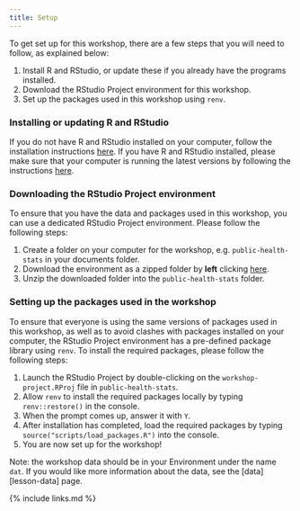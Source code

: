 ```yaml
---
title: Setup
---
```

To get set up for this workshop, there are a few steps that you will need to follow, as explained below:
1. Install R and RStudio, or update these if you already have the programs installed. 
2. Download the RStudio Project environment for this workshop.
3. Set up the packages used in this workshop using `renv`.

### Installing or updating R and RStudio
If you do not have R and RStudio installed on your computer, follow the installation instructions [here](https://datacarpentry.org/R-ecology-lesson/#Install_R_and_RStudio). If you have R and RStudio installed, please make sure that your computer is running the latest versions by following the instructions [here](https://datacarpentry.org/R-ecology-lesson/#Update_R_and_RStudio).

### Downloading the RStudio Project environment
To ensure that you have the data and packages used in this workshop, you can use a dedicated RStudio Project environment. 
Please follow the following steps:
1. Create a folder on your computer for the workshop, e.g. `public-health-stats` in your documents folder.
2. Download the environment as a zipped folder by **left** clicking [here](https://download-directory.github.io/?url=https%3A%2F%2Fgithub.com%2Fcarpentries-incubator%2Fstatistics-r-public-health%2Ftree%2Fgh-pages%2Fworkshop-project). 
3. Unzip the downloaded folder into the `public-health-stats` folder.

### Setting up the packages used in the workshop
To ensure that everyone is using the same versions of packages used in this workshop, as well as to avoid clashes with 
packages installed on your computer, the RStudio Project environment has a pre-defined package library using `renv`.
To install the required packages, please follow the following steps:
1. Launch the RStudio Project by double-clicking on the `workshop-project.RProj` file in `public-health-stats`. 
2. Allow `renv` to install the required packages locally by typing `renv::restore()` in the console.
3. When the prompt comes up, answer it with `Y`. 
4. After installation has completed, load the required packages by typing `source("scripts/load_packages.R")` into the console.
5. You are now set up for the workshop! 

Note: the workshop data should be in your Environment under the name `dat`. If you would like more information 
about the data, see the [data][lesson-data] page.



{% include links.md %}
